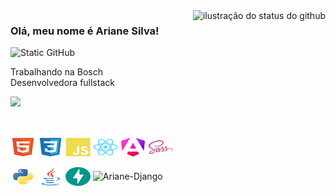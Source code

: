 <img align='right' src="https://github-readme-stats.vercel.app/api/top-langs?username=ArianeDev&title_color=5306C7&text_color=383839&layout=compact" alt="ilustração do status do github">

### Olá, meu nome é Ariane Silva!

<img src="https://img.shields.io/static/v1?label=Overview&message=Ariane&color=f8efd4&style=for-the-badge&logo=GitHub" alt="Static GitHub">

<p>Trabalhando na Bosch<br/> Desenvolvedora fullstack</p>

<a href="https://www.linkedin.com/in/ariane-silva-a21039260/">
  <img src="https://img.shields.io/badge/LinkedIn-0077B5?style=for-the-badge&logo=linkedin&logoColor=white">
</a>

## 

<div style="display: inline_block"><br>
  <img align="center" alt="Ariane-HTML" height="30" width="40" src="https://raw.githubusercontent.com/devicons/devicon/master/icons/html5/html5-original.svg">
  <img align="center" alt="Ariane-CSS" height="30" width="40" src="https://raw.githubusercontent.com/devicons/devicon/master/icons/css3/css3-original.svg">
  <img align="center" alt="Ariane-Js" height="30" width="40" src="https://raw.githubusercontent.com/devicons/devicon/master/icons/javascript/javascript-plain.svg">
  <img align="center" alt="Ariane-React" height="30" width="40" src="https://raw.githubusercontent.com/devicons/devicon/master/icons/react/react-original.svg">
  <img align="center" alt="Ariane-Angular" height="30" width="40" src="https://raw.githubusercontent.com/devicons/devicon/master/icons/angular/angular-original.svg">
  <img align="center" alt="Ariane-SASS" height="30" width="40" src="https://raw.githubusercontent.com/devicons/devicon/master/icons/sass/sass-original.svg">
</div>
<div style="display: inline_block"><br>
  <img align="center" alt="Ariane-Python" height="30" width="40" src="https://raw.githubusercontent.com/devicons/devicon/master/icons/python/python-original.svg">
  <img align="center" alt="Ariane-Java" height="30" width="40" src="https://raw.githubusercontent.com/devicons/devicon/master/icons/java/java-original.svg">
  <img align="center" alt="Ariane-FastAPI" height="30" width="40" src="https://raw.githubusercontent.com/devicons/devicon/master/icons/fastapi/fastapi-original.svg">
  <img align="center" alt="Ariane-Django" height="30" width="40" src="https://cdn.jsdelivr.net/gh/devicons/devicon/icons/django/django-plain.svg">
</div>
